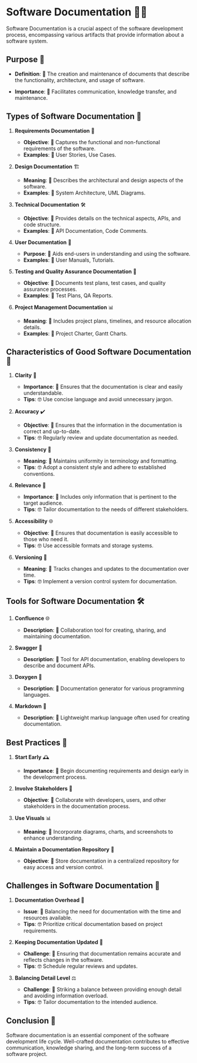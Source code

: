 # Software Documentation 📄📘

Software Documentation is a crucial aspect of the software development process, encompassing various artifacts that provide information about a software system.

## Purpose 🎯

- **Definition**: 📘 The creation and maintenance of documents that describe the functionality, architecture, and usage of software.
  
- **Importance**: 🌟 Facilitates communication, knowledge transfer, and maintenance.

## Types of Software Documentation 📝

1. **Requirements Documentation** 📑
   - **Objective**: 📘 Captures the functional and non-functional requirements of the software.
   - **Examples**: 📄 User Stories, Use Cases.

2. **Design Documentation** 🏗️
   - **Meaning**: 📘 Describes the architectural and design aspects of the software.
   - **Examples**: 📄 System Architecture, UML Diagrams.

3. **Technical Documentation** 🛠️
   - **Objective**: 📘 Provides details on the technical aspects, APIs, and code structure.
   - **Examples**: 📄 API Documentation, Code Comments.

4. **User Documentation** 👤
   - **Purpose**: 📘 Aids end-users in understanding and using the software.
   - **Examples**: 📄 User Manuals, Tutorials.

5. **Testing and Quality Assurance Documentation** 🧪
   - **Objective**: 📘 Documents test plans, test cases, and quality assurance processes.
   - **Examples**: 📄 Test Plans, QA Reports.

6. **Project Management Documentation** 📊
   - **Meaning**: 📘 Includes project plans, timelines, and resource allocation details.
   - **Examples**: 📄 Project Charter, Gantt Charts.

## Characteristics of Good Software Documentation 🌟

1. **Clarity** 📐
   - **Importance**: 📘 Ensures that the documentation is clear and easily understandable.
   - **Tips**: 🤓 Use concise language and avoid unnecessary jargon.

2. **Accuracy** ✔️
   - **Objective**: 📘 Ensures that the information in the documentation is correct and up-to-date.
   - **Tips**: 🤓 Regularly review and update documentation as needed.

3. **Consistency** 🔄
   - **Meaning**: 📘 Maintains uniformity in terminology and formatting.
   - **Tips**: 🤓 Adopt a consistent style and adhere to established conventions.

4. **Relevance** 🎯
   - **Importance**: 📘 Includes only information that is pertinent to the target audience.
   - **Tips**: 🤓 Tailor documentation to the needs of different stakeholders.

5. **Accessibility** 🌐
   - **Objective**: 📘 Ensures that documentation is easily accessible to those who need it.
   - **Tips**: 🤓 Use accessible formats and storage systems.

6. **Versioning** 🔄
   - **Meaning**: 📘 Tracks changes and updates to the documentation over time.
   - **Tips**: 🤓 Implement a version control system for documentation.

## Tools for Software Documentation 🛠️

1. **Confluence** 🌐
   - **Description**: 📘 Collaboration tool for creating, sharing, and maintaining documentation.
   
2. **Swagger** 📄
   - **Description**: 📘 Tool for API documentation, enabling developers to describe and document APIs.
   
3. **Doxygen** 📖
   - **Description**: 📘 Documentation generator for various programming languages.

4. **Markdown** 📝
   - **Description**: 📘 Lightweight markup language often used for creating documentation.

## Best Practices 🌟

1. **Start Early** 🕰️
   - **Importance**: 📘 Begin documenting requirements and design early in the development process.
   
2. **Involve Stakeholders** 👥
   - **Objective**: 📘 Collaborate with developers, users, and other stakeholders in the documentation process.
   
3. **Use Visuals** 📊
   - **Meaning**: 📘 Incorporate diagrams, charts, and screenshots to enhance understanding.
   
4. **Maintain a Documentation Repository** 📂
   - **Objective**: 📘 Store documentation in a centralized repository for easy access and version control.

## Challenges in Software Documentation 🤔

1. **Documentation Overhead** 🚧
   - **Issue**: 📘 Balancing the need for documentation with the time and resources available.
   - **Tips**: 🤓 Prioritize critical documentation based on project requirements.

2. **Keeping Documentation Updated** 🔄
   - **Challenge**: 📘 Ensuring that documentation remains accurate and reflects changes in the software.
   - **Tips**: 🤓 Schedule regular reviews and updates.

3. **Balancing Detail Level** ⚖️
   - **Challenge**: 📘 Striking a balance between providing enough detail and avoiding information overload.
   - **Tips**: 🤓 Tailor documentation to the intended audience.

## Conclusion 🏁

Software documentation is an essential component of the software development life cycle. Well-crafted documentation contributes to effective communication, knowledge sharing, and the long-term success of a software project.
